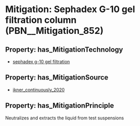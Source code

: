 # Mitigation: __Sephadex G-10 gel filtration column__ (PBN__Mitigation_852)

## Property: has_MitigationTechnology

* [sephadex g-10 gel filtration](../Technology/PBN__Technology_3495)

## Property: has_MitigationSource

* [ikner_continuously_2020](../Article/PBN__Article_246)

## Property: has_MitigationPrinciple

Neutralizes and extracts the liquid from test suspensions

